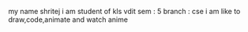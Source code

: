 my name shritej 
i am student of kls vdit 
sem : 5
branch : cse
i am like to draw,code,animate and watch anime 